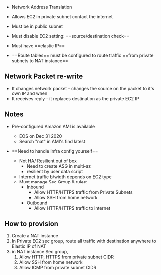 - Network Address Translation 
- Allows EC2 in private subnet contact the internet 

- Must be in public subnet 
- Must disable EC2 setting: ==source/destination check== 
- Must have ==elastic IP==
- ==Route tables== must be configured to route traffic ==from private subnets to NAT instance==

## Network Packet re-write
- It changes network packet - changes the source on the packet to it's own IP and when 
- It receives reply - it replaces destination as the private EC2 IP

## Notes
- Pre-configured Amazon AMI is available 
	- EOS on Dec 31 2020
	- Search "nat" in AMI's find latest

- ==Need to handle Infra config yourself==
	- Not HA/ Resilient out of box 
		- Need to create ASG in multi-az
		- resilient by user data script
	- Internet traffic b/width depends on EC2 type 
	- Must manage Sec Group & rules:
		- Inbound 
			- Allow HTTP/HTTPS traffic from Private Subnets 
			- Allow SSH from home network 
		- Outbound 
			- Allow HTTP/HTTPS traffic to internet

## How to provision 
1. Create a NAT instance 
2. In Private EC2 sec group, route all traffic with destination anywhere to Elastic IP of NAT
3. in NAT instance Sec group, 
	1. Allow HTTP, HTTPS from private subnet CIDR
	2. Allow SSH from home network 
	3. Allow ICMP from private subnet CIDR
